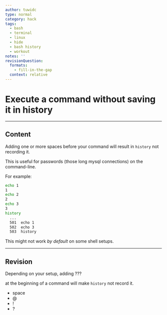 ```yaml
---
author: tuwidc
type: normal
category: hack
tags:
  - bash
  - terminal
  - linux
  - hide
  - bash history
  - workout
notes: ''
revisionQuestion:
  formats:
    - fill-in-the-gap
  context: relative
---
```


# Execute a command without saving it in history


---

## Content

Adding one or more spaces before your command will result in `history` not recording it.

This is useful for passwords (those long mysql connections) on the command-line.

For example:

```bash
echo 1
1
echo 2
2
echo 3
3
history
  ...
  501  echo 1
  502  echo 3
  503  history
```

This might not work *by default* on some shell setups.


---

## Revision

Depending on your setup, adding ???

at the beginning of a command will make `history` not record it.

- space
- @
- !
- ?
